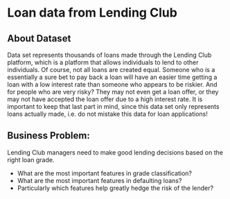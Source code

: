 # Loan data from Lending Club

## About Dataset
Data set represents thousands of loans made through the Lending Club platform, which is a platform that allows individuals to lend to other individuals. Of course, not all loans are created equal. Someone who is a essentially a sure bet to pay back a loan will have an easier time getting a loan with a low interest rate than someone who appears to be riskier. And for people who are very risky? They may not even get a loan offer, or they may not have accepted the loan offer due to a high interest rate. It is important to keep that last part in mind, since this data set only represents loans actually made, i.e. do not mistake this data for loan applications!


## Business Problem:
Lending Club managers need to make good lending decisions based on the right loan grade.
* What are the most important features in grade classification?
* What are the most important features in defaulting loans? 
* Particularly which features help greatly hedge the risk of the lender? 
